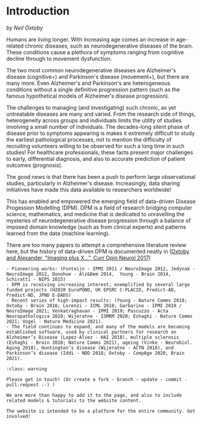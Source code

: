# Introduction
_by Neil Oxtoby_

Humans are living longer. With increasing age comes an increase in age-related chronic diseases, such as neurodegenerative diseases of the brain. These conditions cause a plethora of symptoms ranging from cognitive decline through to movement dysfunction.

The two most common neurodegenerative diseases are Alzheimer's disease (cognitive+) and Parkinson's disease (movement+), but there are many more. Even Alzheimer's and Parkinson's are heterogeneous conditions without a single definitive progression pattern (such as the famous hypothetical models of Alzheimer's disease progression).

The challenges to managing (and investigating) such chronic, as yet untreatable diseases are many and varied. From the research side of things, heterogeneity across groups and individuals limits the utility of studies involving a small number of individuals. The decades-long silent phase of disease prior to symptoms appearing is makes it extremely difficult to study the earliest pathological processes, not to mention the difficulty of recruiting volunteers willing to be observed for such a long time in such studies! For healthcare professionals, these facts present major challenges to early, differential diagnosis, and also to accurate prediction of patient outcomes (prognosis).

The good news is that there has been a push to perform large observational studies, particularly in Alzheimer's disease. Increasingly, data sharing initiatives have made this data available to researchers worldwide!

This has enabled and empowered the emerging field of data-driven Disease Progession Modelling (DPM). DPM is a field of research bridging computer science, mathematics, and medicine that is dedicated to unravelling the mysteries of neurodegenerative disease progression through a balance of imposed domain knowledge (such as from clinical experts) and patterns learned from the data (machine learning).

There are too many papers to attempt a comprehensive literature review here, but the history of data-driven DPM is documented neatly in ([Oxtoby and Alexander, "Imaging plus X...", Curr Opin Neurol 2017](https://doi.org/10.1097/WCO.0000000000000460))

```{admonition} Further reading
- Pioneering works: (Fonteijn - IPMI 2011 / NeuroImage 2012, Jedynak - NeuroImage 2012, Donohue - Alz&Dem 2014,  Young - Brain 2014, Schiratti - NIPS 2015)
- DPM is receiving increasing interest, exemplified by several large funded projects (H2020 EuroPOND, UK EPSRC C-PLACID, Predict-AD, Predict-ND, JPND E-DADS)
- Recent series of high-impact results: (Young - Nature Comms 2018; Oxtoby - Brain 2018; Lorenzi - ICML 2018; Garbarino - IPMI 2019 / NeuroImage 2021; Venkatraghavan - IPMI 2019; Pascuzzo - Acta Neuropathologica 2020; Wijeratne - ISMRM 2020; Eshaghi - Nature Comms 2021; Vogel - Nature Medicine 2021). 
- The field continues to expand, and many of the models are becoming established software, used by clinical partners for research on Alzheimer’s Disease (Lopez-Alvez - HAI 2018), multiple sclerosis (Eshaghi - Brain 2018; Nature Comms 2021), ageing (Vinke - Neurobiol. Aging 2018), Huntington’s disease (Wijeratne - ACTN 2018), and Parkinson’s disease (Iddi - NDD 2018; Oxtoby - CompAge 2020, Brain 2021). 
```



```{admonition} Something missing?
:class: warning

Please get in touch! (Or create a fork - branch - update - commit - pull-request :-) )

We are more than happy to add it to the page, and also to include related models & tutorials to the website content.

The website is intended to be a platform for the entire community. Get involved!
```
